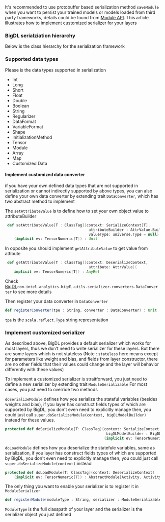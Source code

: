 It's recommended to use protobuffer based serialization method `saveModule` when you want to persist your trained
models or models loaded from third party frameworks, details could be found from [Module API](../../APIGuide/Module.md).
This article illustrates how to implement customized serializer for your layers

### BigDL serialziation hierarchy
Below is the class hierarchy for the serialization framework
 
        
 
### Supported data types

Please is the data types supported in serialization

* Int
* Long
* Short
* Float
* Double
* Boolean
* String
* Regularizer
* DataFormat
* VariableFormat
* Shape
* InitializationMethod
* Tensor
* Module
* Array
* Map
* Customized Data

#### Implement customized data converter
if you have your own defined data types that are not supported in serialization
or cannot indirectly supported by above types, you can also define your own data
converter by extending trait `DataConverter`, which has two abstract method to implement

The `setAttributeValue` is to define how to set your own object value to attributeBuilder

```scala
 def setAttributeValue[T : ClassTag](context: SerializeContext[T],
                                      attributeBuilder : AttrValue.Builder, value: Any,
                                      valueType: universe.Type = null)
    (implicit ev: TensorNumeric[T]) : Unit

```

In opposite you should implement `getAttributeValue` to get value from attibute

```scala
 def getAttributeValue[T : ClassTag](context: DeserializeContext,
                                      attribute: AttrValue)(
    implicit ev: TensorNumeric[T]) : AnyRef
```
Check [BigDL](https://github.com/intel-analytics/BigDL)`com.intel.analytics.bigdl.utils.serializer.converters.DataConverter`
to see more details

Then register your data converter in `DataConverter`

```scala
def registerConverter(tpe : String, converter : DataConverter) : Unit 
```

`tpe` is the `scala.reflect.Type` string representation

### Implement customized serializer

As described above, BigDL provides a default serializer which works for most layers, thus we don't need to write serializer
for these layers. But there are some layers which is not stateless (Note : `stateless` here means except for parameters like weight and bias,
 and fields from layer constructor, there are no other fields that their values could change and the layer will behavior differently with these values)
 
 To implement a customized serializer is straitforward, you just need to define a new serializer by extending trait `ModuleSerializable` For most cases, you
 just need to override two methods
 
 `doSerializeModule` defines how you serialize the stateful variables (besides weights and bias), if you layer has construct fields types of which are supported 
 by BigDL, you don't even need to explicitly manage then, you could just call `super.doSerializeModule(context, bigDLModelBuilder)` instead for these values.
 
 ```scala
 protected def doSerializeModule[T: ClassTag](context: SerializeContext[T],
                                               bigDLModelBuilder : BigDLModule.Builder)
                                              (implicit ev: TensorNumeric[T]) : Unit
```

`doLoadModule` defines how you deserialize the statefule variables, same as serialization, if you layer has construct fields types of which are supported 
by BigDL, you don't even need to explicitly manage then, you could just call `super.doSerializeModule(context)` instead 

```scala
protected def doLoadModule[T: ClassTag](context: DeserializeContext)
    (implicit ev: TensorNumeric[T]) : AbstractModule[Activity, Activity, T]
```

The only thing you want to enable your serializer is to register it in `ModuleSerializer`

```scala
def registerModule(moduleType : String, serializer : ModuleSerializable) : Unit 
```

`ModuleType` is the full classpath of your layer and the serializer is the serializer object you just defined 